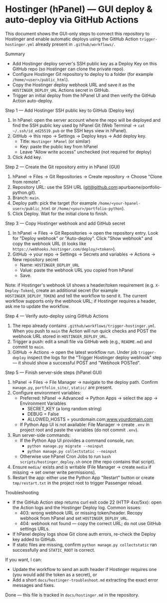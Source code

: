 # Hostinger (hPanel) — GUI deploy & auto-deploy via GitHub Actions

This document shows the GUI-only steps to connect this repository to Hostinger and enable automatic deploys using the GitHub Action `trigger-hostinger.yml` already present in `.github/workflows/`.

Summary
- Add Hostinger deploy server's SSH public key as a Deploy Key on this GitHub repo (so Hostinger can clone the private repo).
- Configure Hostinger Git repository to deploy to a folder (for example `/home/<user>/public_html`).
- Copy the Hostinger deploy webhook URL and save it as the `HOSTINGER_DEPLOY_URL` Actions secret in GitHub.
- Trigger an initial deploy from the hPanel UI and then verify the GitHub Action auto-deploy.

Step 1 — Add Hostinger SSH public key to GitHub (Deploy key)
1. In hPanel: open the server account where the repo will be deployed and find the SSH public key used by hPanel Git (Web Terminal → `cat ~/.ssh/id_ed25519.pub` or the SSH keys view in hPanel).
2. GitHub → this repo → Settings → Deploy keys → Add deploy key.
   - Title: `Hostinger hPanel` (or similar)
   - Key: paste the public key from hPanel
   - Leave "Allow write access" unchecked (not required for deploy)
3. Click Add key.

Step 2 — Create the Git repository entry in hPanel (GUI)
1. hPanel → Files → Git Repositories → Create repository → Choose "Clone from remote".
2. Repository URL: use the SSH URL (git@github.com:apurbaone/portfolio-python.git).
3. Branch: `main`.
4. Deploy path: pick the target (for example `/home/<your-hpanel-user>/public_html` or `/home/<your>/portfolio-python`).
5. Click Deploy. Wait for the initial clone to finish.

Step 3 — Copy Hostinger webhook and add GitHub secret
1. In hPanel → Files → Git Repositories → open the repository entry. Look for "Deploy webhook" or "Auto-deploy". Click "Show webhook" and copy the webhook URL (it looks like `https://webhooks.hostinger.com/deploy/<token>`).
2. GitHub → your repo → Settings → Secrets and variables → Actions → New repository secret
   - Name: `HOSTINGER_DEPLOY_URL`
   - Value: paste the webhook URL you copied from hPanel
   - Save.

Note: if Hostinger's webhook UI shows a header/token requirement (e.g. `X-Deploy-Token`), create an additional secret (for example `HOSTINGER_DEPLOY_TOKEN`) and tell the workflow to send it. The current workflow supports only the webhook URL; if Hostinger requires a header, ask me to update the workflow.

Step 4 — Verify auto-deploy using GitHub Actions
1. The repo already contains `.github/workflows/trigger-hostinger.yml`. When you push to `main` the Action will run quick checks and POST the webhook URL stored in `HOSTINGER_DEPLOY_URL`.
2. Trigger a push: edit a small file via GitHub web (e.g., `README.md`) and commit to `main`.
3. GitHub → Actions → open the latest workflow run. Under job `trigger-deploy` inspect the logs for the "Trigger Hostinger deploy webhook" step — it should show a successful POST and "Webhook POSTed".

Step 5 — Finish server-side steps (hPanel GUI)
1. hPanel → Files → File Manager → navigate to the deploy path. Confirm `manage.py`, `portfolio_site/`, `static/` are present.
2. Configure environment variables:
   - Preferred: hPanel → Advanced → Python Apps → select the app → Environment Variables
     - SECRET_KEY (a long random string)
     - DEBUG = False
     - ALLOWED_HOSTS = yourdomain.com,www.yourdomain.com
   - If Python App UI is not available: File Manager → create `.env` in project root and paste the variables (do not commit `.env`).
3. Run server-side commands:
   - If the Python App UI provides a command console, run:
     - `python manage.py migrate --noinput`
     - `python manage.py collectstatic --noinput`
   - Otherwise use hPanel Cron Jobs to run `bash scripts/hostinger_deploy.sh` once (the repo contains that script).
4. Ensure `media/` exists and is writable (File Manager → create `media` if missing → set owner write permissions).
5. Restart the app: either use the Python App "Restart" button or create `tmp/restart.txt` in the project root to trigger Passenger reload.

Troubleshooting
- If the GitHub Action step returns curl exit code 22 (HTTP 4xx/5xx): open the Action logs and the Hostinger Deploy log. Common issues:
  - 403: wrong webhook URL or missing token/header. Recopy webhook from hPanel and set `HOSTINGER_DEPLOY_URL`.
  - 404: webhook not found — copy the correct URL; do not use GitHub settings URLs.
- If hPanel deploy logs show Git clone auth errors, re-check the Deploy key added to GitHub.
- If static files are missing, confirm `python manage.py collectstatic` ran successfully and `STATIC_ROOT` is correct.

If you want, I can:
- Update the workflow to send an auth header if Hostinger requires one (you would add the token as a secret), or
- Add a short `docs/hostinger-troubleshoot.md` extracting the exact error messages and fixes.

Done — this file is tracked in `docs/hostinger.md` in the repository.
